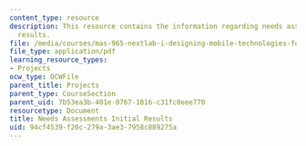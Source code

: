 ```yaml
---
content_type: resource
description: This resource contains the information regarding needs assessments initial
  results.
file: /media/courses/mas-965-nextlab-i-designing-mobile-technologies-for-the-next-billion-users-fall-2008/94cf4539f20c279a3ae37958c889275a_MITMAS_965F08_milestone2.pdf
file_type: application/pdf
learning_resource_types:
- Projects
ocw_type: OCWFile
parent_title: Projects
parent_type: CourseSection
parent_uid: 7b53ea3b-401e-0767-1816-c31fc0eee770
resourcetype: Document
title: Needs Assessments Initial Results
uid: 94cf4539-f20c-279a-3ae3-7958c889275a
---
```

